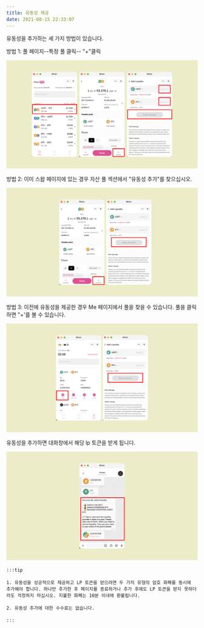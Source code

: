 ```yaml
---
title: 유동성 제공
date: 2021-08-15 22:33:07
---
```


유동성을 추가하는 세 가지 방법이 있습니다.

방법 1: 풀 페이지--특정 풀 클릭-- "+"클릭

![](../assets/add-liquidity-p1.png)

방법 2: 이미 스왑 페이지에 있는 경우 자산 풀 섹션에서 "유동성 추가"를 찾으십시오.

![](../assets/add-liquidity-p2.png)

방법 3: 이전에 유동성을 제공한 경우 Me 페이지에서 풀을 찾을 수 있습니다. 풀을 클릭하면 "+'를 볼 수 있습니다.

![](../assets/add-liquidity-p3.png)

유동성을 추가하면 대화창에서 해당 lp 토큰을 받게 됩니다.

![](../assets/add-liquidity-p4.png)

````mdx-code-block
:::tip

1. 유동성을 성공적으로 제공하고 LP 토큰을 얻으려면 두 가지 유형의 암호 화폐를 동시에 추가해야 합니다. 하나만 추가한 후 페이지를 종료하거나 추가 후에도 LP 토큰을 받지 못하더라도 걱정하지 마십시오. 지불한 화폐는 10분 이내에 환불됩니다.

2. 유동성 추가에 대한 수수료는 없습니다.

:::
````